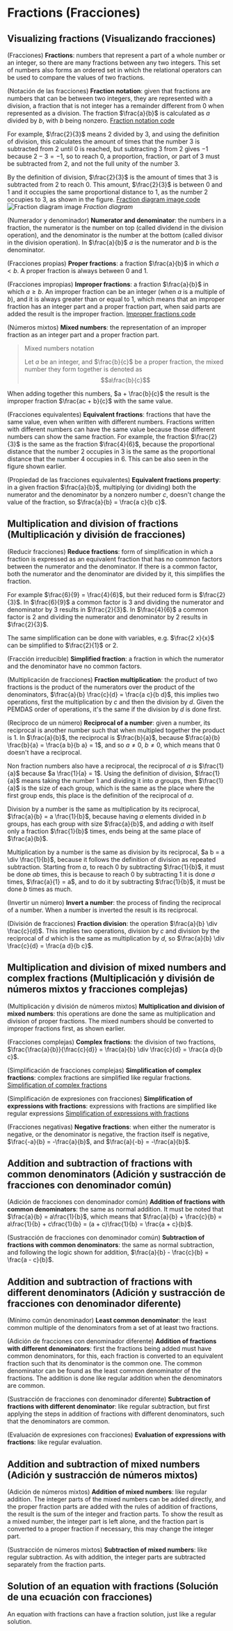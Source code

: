 
#   Fractions (Fracciones)

<!--
#T# Table of contents

#C# Visualizing fractions (Visualizando fracciones)
#C# Multiplication and division of fractions (Multiplicación y división de fracciones)
#C# Multiplication and division of mixed numbers and complex fractions (Multiplicación y división de números mixtos y fracciones complejas)
#C# Addition and subtraction of fractions with common denominators (Adición y sustracción de fracciones con denominador común)
#C# Addition and subtraction of fractions with different denominators (Adición y sustracción de fracciones con denominador diferente)
#C# Addition and subtraction of mixed numbers (Adición y sustracción de números mixtos)
#C# Solution of an equation with fractions (Solución de una ecuación con fracciones)

#T# Beginning of content
-->

## Visualizing fractions (Visualizando fracciones)

(Fracciones)
**Fractions**: numbers that represent a part of a whole number or an integer, so there are many fractions between any two integers. This set of numbers also forms an ordered set in which the relational operators can be used to compare the values of two fractions.

(Notación de las fracciones)
**Fraction notation**: given that fractions are numbers that can be between two integers, they are represented with a division, a fraction that is not integer has a remainder different from 0 when represented as a division. The fraction $\frac{a}{b}$ is calculated as $a$ divided by $b$, with $b$ being nonzero.
[Fraction notation code](Programs/S04/Fraction_notation.py)

For example, $\frac{2}{3}$ means $2$ divided by $3$, and using the definition of division, this calculates the amount of times that the number $3$ is subtracted from $2$ until 0 is reached, but subtracting $3$ from $2$ gives $-1$ because $2 - 3 = -1$, so to reach 0, a proportion, fraction, or part of $3$ must be subtracted from $2$, and not the full unity of the number $3$. 

By the definition of division, $\frac{2}{3}$ is the amount of times that $3$ is subtracted from $2$ to reach 0. This amount, $\frac{2}{3}$ is between $0$ and $1$ and it occupies the same proportional distance to $1$, as the number $2$ occupies to $3$, as shown in the figure.
[Fraction diagram image code](Programs/S04/Fraction_diagram_image.py)
![Fraction diagram image](Images/S04/Fraction_diagram.png)
*Fraction diagram*

(Numerador y denominador)
**Numerator and denominator**: the numbers in a fraction, the numerator is the number on top (called dividend in the division operation), and the denominator is the number at the bottom (called divisor in the division operation). In $\frac{a}{b}$ $a$ is the numerator and $b$ is the denominator.

(Fracciones propias)
**Proper fractions**: a fraction $\frac{a}{b}$ in which $a < b$. A proper fraction is always between 0 and 1.

(Fracciones impropias)
**Improper fractions**: a fraction $\frac{a}{b}$ in which $a \ge b$. An improper fraction can be an integer (when $a$ is a multiple of $b$), and it is always greater than or equal to 1, which means that an improper fraction has an integer part and a proper fraction part, when said parts are added the result is the improper fraction.
[Improper fractions code](Programs/S04/Improper_fractions.py)

(Números mixtos)
**Mixed numbers**: the representation of an improper fraction as an integer part and a proper fraction part.

> Mixed numbers notation
>
> Let $a$ be an integer, and $\frac{b}{c}$ be a proper fraction, the mixed number they form together is denoted as
> $$a\frac{b}{c}$$

When adding together this numbers, $a + \frac{b}{c}$ the result is the improper fraction $\frac{ac + b}{c}$ with the same value.

(Fracciones equivalentes)
**Equivalent fractions**: fractions that have the same value, even when written with different numbers. Fractions written with different numbers can have the same value because those different numbers can show the same fraction. For example, the fraction $\frac{2}{3}$ is the same as the fraction $\frac{4}{6}$, because the proportional distance that the number $2$ occupies in $3$ is the same as the proportional distance that the number $4$ occupies in $6$. This can be also seen in the figure shown earlier.

(Propiedad de las fracciones equivalentes)
**Equivalent fractions property**: in a given fraction $\frac{a}{b}$, multiplying (or dividing) both the numerator and the denominator by a nonzero number $c$, doesn't change the value of the fraction, so $\frac{a}{b} = \frac{a c}{b c}$.

## Multiplication and division of fractions (Multiplicación y división de fracciones)

(Reducir fracciones)
**Reduce fractions**: form of simplification in which a fraction is expressed as an equivalent fraction that has no common factors between the numerator and the denominator. If there is a common factor, both the numerator and the denominator are divided by it, this simplifies the fraction.

For example $\frac{6}{9} = \frac{4}{6}$, but their reduced form is $\frac{2}{3}$. In $\frac{6}{9}$ a common factor is $3$ and dividing the numerator and denominator by $3$ results in $\frac{2}{3}$. In $\frac{4}{6}$ a common factor is $2$ and dividing the numerator and denominator by $2$ results in $\frac{2}{3}$.

The same simplification can be done with variables, e.g. $\frac{2 x}{x}$ can be simplified to $\frac{2}{1}$ or $2$.

(Fracción irreducible)
**Simplified fraction**: a fraction in which the numerator and the denominator have no common factors.

(Multiplicación de fracciones)
**Fraction multiplication**: the product of two fractions is the product of the numerators over the product of the denominators, $\frac{a}{b} \frac{c}{d} = \frac{a c}{b d}$, this implies two operations, first the multiplication by $c$ and then the division by $d$. Given the PEMDAS order of operations, it's the same if the division by $d$ is done first.

(Recíproco de un número)
**Reciprocal of a number**: given a number, its reciprocal is another number such that when multipled together the product is 1. In $\frac{a}{b}$, the reciprocal is $\frac{b}{a}$, because $\frac{a}{b} \frac{b}{a} = \frac{a b}{b a} = 1$, and so $a \ne 0$, $b \ne 0$, which means that 0 doesn't have a reciprocal.

Non fraction numbers also have a reciprocal, the reciprocal of $a$ is $\frac{1}{a}$ because $a \frac{1}{a} = 1$. Using the definition of division, $\frac{1}{a}$ means taking the number $1$ and dividing it into $a$ groups, then $\frac{1}{a}$ is the size of each group, which is the same as the place where the first group ends, this place is the definition of the reciprocal of $a$.

Division by a number is the same as multiplication by its reciprocal, $\frac{a}{b} = a \frac{1}{b}$, because having $a$ elements divided in $b$ groups, has each group with size $\frac{a}{b}$, and adding $a$ with itself only a fraction $\frac{1}{b}$ times, ends being at the same place of $\frac{a}{b}$.

Multiplication by a number is the same as division by its reciprocal, $a b = a \div \frac{1}{b}$, because it follows the definition of division as repeated subtraction. Starting from $a$, to reach 0 by subtracting $\frac{1}{b}$, it must be done $a b$ times, this is because to reach 0 by subtracting $1$ it is done $a$ times, $\frac{a}{1} = a$, and to do it by subtracting $\frac{1}{b}$, it must be done $b$ times as much.

(Invertir un número)
**Invert a number**: the process of finding the reciprocal of a number. When a number is inverted the result is its reciprocal.

(División de fracciones)
**Fraction division**: the operation $\frac{a}{b} \div \frac{c}{d}$. This implies two operations, division by $c$ and division by the reciprocal of $d$ which is the same as multiplication by $d$, so $\frac{a}{b} \div \frac{c}{d} = \frac{a d}{b c}$.

## Multiplication and division of mixed numbers and complex fractions (Multiplicación y división de números mixtos y fracciones complejas)

(Multiplicación y división de números mixtos)
**Multiplication and division of mixed numbers**: this operations are done the same as multiplication and division of proper fractions. The mixed numbers should be converted to improper fractions first, as shown earlier.

(Fracciones complejas)
**Complex fractions**: the division of two fractions, $\frac{\frac{a}{b}}{\frac{c}{d}} = \frac{a}{b} \div \frac{c}{d} = \frac{a d}{b c}$.

(Simplificación de fracciones complejas)
**Simplification of complex fractions**: complex fractions are simplified like regular fractions.
[Simplification of complex fractions](Programs/S04/Simplification_of_complex_fractions.py)

(Simplificación de expresiones con fracciones)
**Simplification of expressions with fractions**: expressions with fractions are simplified like regular expressions
[Simplification of expressions with fractions](Programs/S04/Simplification_of_expressions_with_fractions.py)

(Fracciones negativas)
**Negative fractions**: when either the numerator is negative, or the denominator is negative, the fraction itself is negative, $\frac{-a}{b} = -\frac{a}{b}$, and $\frac{a}{-b} = -\frac{a}{b}$.

## Addition and subtraction of fractions with common denominators (Adición y sustracción de fracciones con denominador común)

(Adición de fracciones con denominador común)
**Addition of fractions with common denominators**: the same as normal addition. It must be noted that $\frac{a}{b} = a\frac{1}{b}$, which means that $\frac{a}{b} + \frac{c}{b} = a\frac{1}{b} + c\frac{1}{b} = (a + c)\frac{1}{b} = \frac{a + c}{b}$.

(Sustracción de fracciones con denominador común)
**Subtraction of fractions with common denominators**: the same as normal subtraction, and following the logic shown for addition, $\frac{a}{b} - \frac{c}{b} = \frac{a - c}{b}$.

## Addition and subtraction of fractions with different denominators (Adición y sustracción de fracciones con denominador diferente)

(Mínimo común denominador)
**Least common denominator**: the least common multiple of the denominators from a set of at least two fractions.

(Adición de fracciones con denominador diferente)
**Addition of fractions with different denominators**: first the fractions being added must have common denominators, for this, each fraction is converted to an equivalent fraction such that its denominator is the common one. The common denominator can be found as the least common denominator of the fractions. The addition is done like regular addition when the denominators are common.

(Sustracción de fracciones con denominador diferente)
**Subtraction of fractions with different denominator**: like regular subtraction, but first applying the steps in addition of fractions with different denominators, such that the denominators are common.

(Evaluación de expresiones con fracciones)
**Evaluation of expressions with fractions**: like regular evaluation.

## Addition and subtraction of mixed numbers (Adición y sustracción de números mixtos)

(Adición de números mixtos)
**Addition of mixed numbers**: like regular addition. The integer parts of the mixed numbers can be added directly, and the proper fraction parts are added with the rules of addition of fractions, the result is the sum of the integer and fraction parts. To show the result as a mixed number, the integer part is left alone, and the fraction part is converted to a proper fraction if necessary, this may change the integer part.

(Sustracción de números mixtos)
**Subtraction of mixed numbers**: like regular subtraction. As with addition, the integer parts are subtracted separately from the fraction parts.

## Solution of an equation with fractions (Solución de una ecuación con fracciones)

An equation with fractions can have a fraction solution, just like a regular solution.